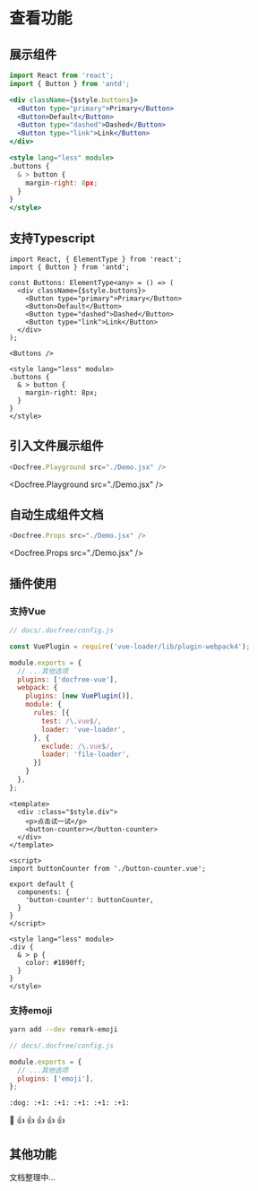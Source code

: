 # 查看功能

## 展示组件

```jsx
import React from 'react';
import { Button } from 'antd';

<div className={$style.buttons}>
  <Button type="primary">Primary</Button>
  <Button>Default</Button>
  <Button type="dashed">Dashed</Button>
  <Button type="link">Link</Button>
</div>

<style lang="less" module>
.buttons {
  & > button {
    margin-right: 8px;
  }
}
</style>
```

## 支持Typescript

```tsx
import React, { ElementType } from 'react';
import { Button } from 'antd';

const Buttons: ElementType<any> = () => (
  <div className={$style.buttons}>
    <Button type="primary">Primary</Button>
    <Button>Default</Button>
    <Button type="dashed">Dashed</Button>
    <Button type="link">Link</Button>
  </div>
);

<Buttons />

<style lang="less" module>
.buttons {
  & > button {
    margin-right: 8px;
  }
}
</style>
```

## 引入文件展示组件

```js
<Docfree.Playground src="./Demo.jsx" />
```

<Docfree.Playground src="./Demo.jsx" />

## 自动生成组件文档

```js
<Docfree.Props src="./Demo.jsx" />
```

<Docfree.Props src="./Demo.jsx" />

## 插件使用

### 支持Vue

```js
// docs/.docfree/config.js

const VuePlugin = require('vue-loader/lib/plugin-webpack4');

module.exports = {
  // ...其他选项
  plugins: ['docfree-vue'],
  webpack: {
    plugins: [new VuePlugin()],
    module: {
      rules: [{
        test: /\.vue$/,
        loader: 'vue-loader',
      }, {
        exclude: /\.vue$/,
        loader: 'file-loader',
      }]
    }
  },
};
```

```vue
<template>
  <div :class="$style.div">
    <p>点击试一试</p>
    <button-counter></button-counter>
  </div>
</template>

<script>
import buttonCounter from './button-counter.vue';

export default {
  components: {
    'button-counter': buttonCounter,
  }
}
</script>

<style lang="less" module>
.div {
  & > p {
    color: #1890ff;
  }
}
</style>
```

### 支持emoji

```sh
yarn add --dev remark-emoji
```

```js
// docs/.docfree/config.js

module.exports = {
  // ...其他选项
  plugins: ['emoji'],
};
```

```
:dog: :+1: :+1: :+1: :+1: :+1:
```

:dog: :+1: :+1: :+1: :+1: :+1:

## 其他功能

文档整理中...
